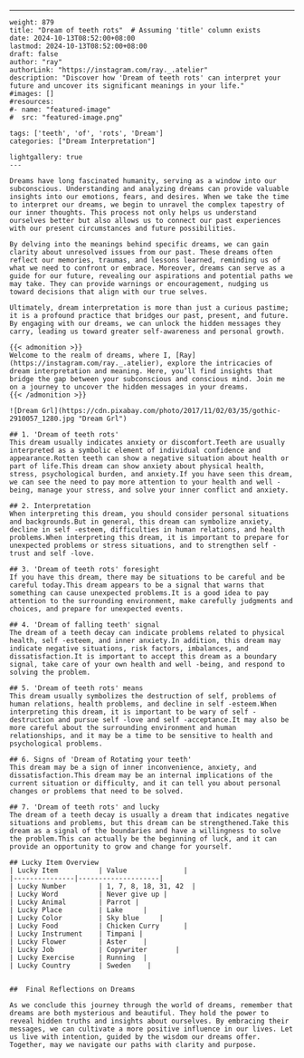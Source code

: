 ---
    weight: 879
    title: "Dream of teeth rots"  # Assuming 'title' column exists
    date: 2024-10-13T08:52:00+08:00
    lastmod: 2024-10-13T08:52:00+08:00
    draft: false
    author: "ray"
    authorLink: "https://instagram.com/ray._.atelier"
    description: "Discover how 'Dream of teeth rots' can interpret your future and uncover its significant meanings in your life."
    #images: []
    #resources:
    #- name: "featured-image"
    #  src: "featured-image.png"
    
    tags: ['teeth', 'of', 'rots', 'Dream']
    categories: ["Dream Interpretation"]
    
    lightgallery: true
    ---
    
    Dreams have long fascinated humanity, serving as a window into our subconscious. Understanding and analyzing dreams can provide valuable insights into our emotions, fears, and desires. When we take the time to interpret our dreams, we begin to unravel the complex tapestry of our inner thoughts. This process not only helps us understand ourselves better but also allows us to connect our past experiences with our present circumstances and future possibilities.
    
    By delving into the meanings behind specific dreams, we can gain clarity about unresolved issues from our past. These dreams often reflect our memories, traumas, and lessons learned, reminding us of what we need to confront or embrace. Moreover, dreams can serve as a guide for our future, revealing our aspirations and potential paths we may take. They can provide warnings or encouragement, nudging us toward decisions that align with our true selves.
    
    Ultimately, dream interpretation is more than just a curious pastime; it is a profound practice that bridges our past, present, and future. By engaging with our dreams, we can unlock the hidden messages they carry, leading us toward greater self-awareness and personal growth.
    
    {{< admonition >}}
    Welcome to the realm of dreams, where I, [Ray](https://instagram.com/ray._.atelier), explore the intricacies of dream interpretation and meaning. Here, you’ll find insights that bridge the gap between your subconscious and conscious mind. Join me on a journey to uncover the hidden messages in your dreams.
    {{< /admonition >}}
    
    ![Dream Grl](https://cdn.pixabay.com/photo/2017/11/02/03/35/gothic-2910057_1280.jpg "Dream Grl")
    
    ## 1. 'Dream of teeth rots'
    This dream usually indicates anxiety or discomfort.Teeth are usually interpreted as a symbolic element of individual confidence and appearance.Rotten teeth can show a negative situation about health or part of life.This dream can show anxiety about physical health, stress, psychological burden, and anxiety.If you have seen this dream, we can see the need to pay more attention to your health and well -being, manage your stress, and solve your inner conflict and anxiety.
    
    ## 2. Interpretation
    When interpreting this dream, you should consider personal situations and backgrounds.But in general, this dream can symbolize anxiety, decline in self -esteem, difficulties in human relations, and health problems.When interpreting this dream, it is important to prepare for unexpected problems or stress situations, and to strengthen self -trust and self -love.
    
    ## 3. 'Dream of teeth rots' foresight
    If you have this dream, there may be situations to be careful and be careful today.This dream appears to be a signal that warns that something can cause unexpected problems.It is a good idea to pay attention to the surrounding environment, make carefully judgments and choices, and prepare for unexpected events.
    
    ## 4. 'Dream of falling teeth' signal
    The dream of a teeth decay can indicate problems related to physical health, self -esteem, and inner anxiety.In addition, this dream may indicate negative situations, risk factors, imbalances, and dissatisfaction.It is important to accept this dream as a boundary signal, take care of your own health and well -being, and respond to solving the problem.
    
    ## 5. 'Dream of teeth rots' means
    This dream usually symbolizes the destruction of self, problems of human relations, health problems, and decline in self -esteem.When interpreting this dream, it is important to be wary of self -destruction and pursue self -love and self -acceptance.It may also be more careful about the surrounding environment and human relationships, and it may be a time to be sensitive to health and psychological problems.
    
    ## 6. Signs of 'Dream of Rotating your teeth'
    This dream may be a sign of inner inconvenience, anxiety, and dissatisfaction.This dream may be an internal implications of the current situation or difficulty, and it can tell you about personal changes or problems that need to be solved.
    
    ## 7. 'Dream of teeth rots' and lucky
    The dream of a teeth decay is usually a dream that indicates negative situations and problems, but this dream can be strengthened.Take this dream as a signal of the boundaries and have a willingness to solve the problem.This can actually be the beginning of luck, and it can provide an opportunity to grow and change for yourself.
    
    ## Lucky Item Overview
    | Lucky Item          | Value              |
    |---------------|--------------------|
    | Lucky Number        | 1, 7, 8, 18, 31, 42  |
    | Lucky Word          | Never give up |
    | Lucky Animal        | Parrot |
    | Lucky Place         | Lake     |
    | Lucky Color         | Sky blue     |
    | Lucky Food          | Chicken Curry      |
    | Lucky Instrument    | Timpani |
    | Lucky Flower        | Aster    |
    | Lucky Job           | Copywriter       |
    | Lucky Exercise      | Running  |
    | Lucky Country       | Sweden    |
    
    
    ##  Final Reflections on Dreams
    
    As we conclude this journey through the world of dreams, remember that dreams are both mysterious and beautiful. They hold the power to reveal hidden truths and insights about ourselves. By embracing their messages, we can cultivate a more positive influence in our lives. Let us live with intention, guided by the wisdom our dreams offer. Together, may we navigate our paths with clarity and purpose.
    